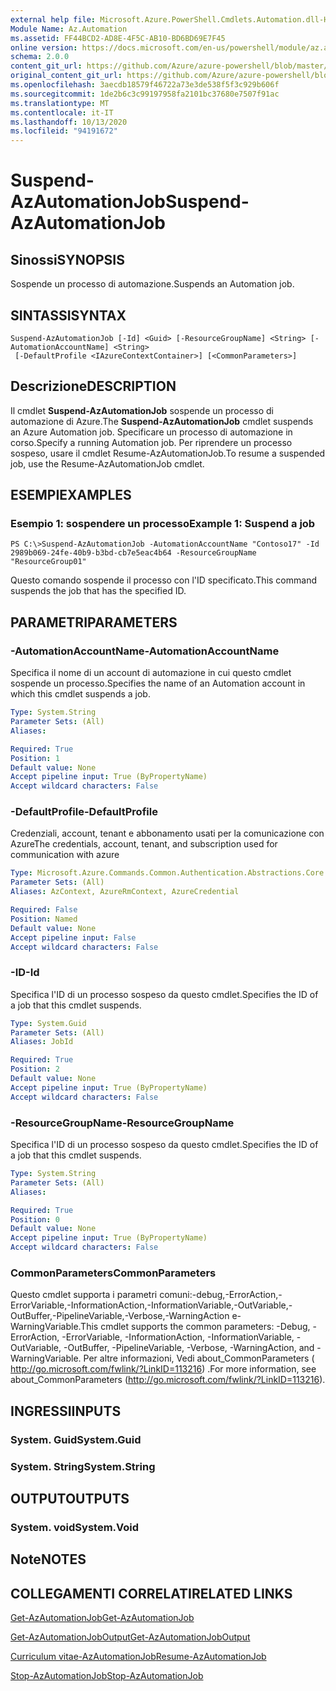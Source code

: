 ```yaml
---
external help file: Microsoft.Azure.PowerShell.Cmdlets.Automation.dll-Help.xml
Module Name: Az.Automation
ms.assetid: FF44BCD2-AD8E-4F5C-AB10-BD6BD69E7F45
online version: https://docs.microsoft.com/en-us/powershell/module/az.automation/suspend-azautomationjob
schema: 2.0.0
content_git_url: https://github.com/Azure/azure-powershell/blob/master/src/Automation/Automation/help/Suspend-AzAutomationJob.md
original_content_git_url: https://github.com/Azure/azure-powershell/blob/master/src/Automation/Automation/help/Suspend-AzAutomationJob.md
ms.openlocfilehash: 3aecdb18579f46722a73e3de538f5f3c929b606f
ms.sourcegitcommit: 1de2b6c3c99197958fa2101bc37680e7507f91ac
ms.translationtype: MT
ms.contentlocale: it-IT
ms.lasthandoff: 10/13/2020
ms.locfileid: "94191672"
---
```

# <span data-ttu-id="96e90-101">Suspend-AzAutomationJob</span><span class="sxs-lookup"><span data-stu-id="96e90-101">Suspend-AzAutomationJob</span></span>

## <span data-ttu-id="96e90-102">Sinossi</span><span class="sxs-lookup"><span data-stu-id="96e90-102">SYNOPSIS</span></span>
<span data-ttu-id="96e90-103">Sospende un processo di automazione.</span><span class="sxs-lookup"><span data-stu-id="96e90-103">Suspends an Automation job.</span></span>

## <span data-ttu-id="96e90-104">SINTASSI</span><span class="sxs-lookup"><span data-stu-id="96e90-104">SYNTAX</span></span>

```
Suspend-AzAutomationJob [-Id] <Guid> [-ResourceGroupName] <String> [-AutomationAccountName] <String>
 [-DefaultProfile <IAzureContextContainer>] [<CommonParameters>]
```

## <span data-ttu-id="96e90-105">Descrizione</span><span class="sxs-lookup"><span data-stu-id="96e90-105">DESCRIPTION</span></span>
<span data-ttu-id="96e90-106">Il cmdlet **Suspend-AzAutomationJob** sospende un processo di automazione di Azure.</span><span class="sxs-lookup"><span data-stu-id="96e90-106">The **Suspend-AzAutomationJob** cmdlet suspends an Azure Automation job.</span></span>
<span data-ttu-id="96e90-107">Specificare un processo di automazione in corso.</span><span class="sxs-lookup"><span data-stu-id="96e90-107">Specify a running Automation job.</span></span>
<span data-ttu-id="96e90-108">Per riprendere un processo sospeso, usare il cmdlet Resume-AzAutomationJob.</span><span class="sxs-lookup"><span data-stu-id="96e90-108">To resume a suspended job, use the Resume-AzAutomationJob cmdlet.</span></span>

## <span data-ttu-id="96e90-109">ESEMPI</span><span class="sxs-lookup"><span data-stu-id="96e90-109">EXAMPLES</span></span>

### <span data-ttu-id="96e90-110">Esempio 1: sospendere un processo</span><span class="sxs-lookup"><span data-stu-id="96e90-110">Example 1: Suspend a job</span></span>
```
PS C:\>Suspend-AzAutomationJob -AutomationAccountName "Contoso17" -Id 2989b069-24fe-40b9-b3bd-cb7e5eac4b64 -ResourceGroupName "ResourceGroup01"
```

<span data-ttu-id="96e90-111">Questo comando sospende il processo con l'ID specificato.</span><span class="sxs-lookup"><span data-stu-id="96e90-111">This command suspends the job that has the specified ID.</span></span>

## <span data-ttu-id="96e90-112">PARAMETRI</span><span class="sxs-lookup"><span data-stu-id="96e90-112">PARAMETERS</span></span>

### <span data-ttu-id="96e90-113">-AutomationAccountName</span><span class="sxs-lookup"><span data-stu-id="96e90-113">-AutomationAccountName</span></span>
<span data-ttu-id="96e90-114">Specifica il nome di un account di automazione in cui questo cmdlet sospende un processo.</span><span class="sxs-lookup"><span data-stu-id="96e90-114">Specifies the name of an Automation account in which this cmdlet suspends a job.</span></span>

```yaml
Type: System.String
Parameter Sets: (All)
Aliases:

Required: True
Position: 1
Default value: None
Accept pipeline input: True (ByPropertyName)
Accept wildcard characters: False
```

### <span data-ttu-id="96e90-115">-DefaultProfile</span><span class="sxs-lookup"><span data-stu-id="96e90-115">-DefaultProfile</span></span>
<span data-ttu-id="96e90-116">Credenziali, account, tenant e abbonamento usati per la comunicazione con Azure</span><span class="sxs-lookup"><span data-stu-id="96e90-116">The credentials, account, tenant, and subscription used for communication with azure</span></span>

```yaml
Type: Microsoft.Azure.Commands.Common.Authentication.Abstractions.Core.IAzureContextContainer
Parameter Sets: (All)
Aliases: AzContext, AzureRmContext, AzureCredential

Required: False
Position: Named
Default value: None
Accept pipeline input: False
Accept wildcard characters: False
```

### <span data-ttu-id="96e90-117">-ID</span><span class="sxs-lookup"><span data-stu-id="96e90-117">-Id</span></span>
<span data-ttu-id="96e90-118">Specifica l'ID di un processo sospeso da questo cmdlet.</span><span class="sxs-lookup"><span data-stu-id="96e90-118">Specifies the ID of a job that this cmdlet suspends.</span></span>

```yaml
Type: System.Guid
Parameter Sets: (All)
Aliases: JobId

Required: True
Position: 2
Default value: None
Accept pipeline input: True (ByPropertyName)
Accept wildcard characters: False
```

### <span data-ttu-id="96e90-119">-ResourceGroupName</span><span class="sxs-lookup"><span data-stu-id="96e90-119">-ResourceGroupName</span></span>
<span data-ttu-id="96e90-120">Specifica l'ID di un processo sospeso da questo cmdlet.</span><span class="sxs-lookup"><span data-stu-id="96e90-120">Specifies the ID of a job that this cmdlet suspends.</span></span>

```yaml
Type: System.String
Parameter Sets: (All)
Aliases:

Required: True
Position: 0
Default value: None
Accept pipeline input: True (ByPropertyName)
Accept wildcard characters: False
```

### <span data-ttu-id="96e90-121">CommonParameters</span><span class="sxs-lookup"><span data-stu-id="96e90-121">CommonParameters</span></span>
<span data-ttu-id="96e90-122">Questo cmdlet supporta i parametri comuni:-debug,-ErrorAction,-ErrorVariable,-InformationAction,-InformationVariable,-OutVariable,-OutBuffer,-PipelineVariable,-Verbose,-WarningAction e-WarningVariable.</span><span class="sxs-lookup"><span data-stu-id="96e90-122">This cmdlet supports the common parameters: -Debug, -ErrorAction, -ErrorVariable, -InformationAction, -InformationVariable, -OutVariable, -OutBuffer, -PipelineVariable, -Verbose, -WarningAction, and -WarningVariable.</span></span> <span data-ttu-id="96e90-123">Per altre informazioni, Vedi about_CommonParameters ( http://go.microsoft.com/fwlink/?LinkID=113216) .</span><span class="sxs-lookup"><span data-stu-id="96e90-123">For more information, see about_CommonParameters (http://go.microsoft.com/fwlink/?LinkID=113216).</span></span>

## <span data-ttu-id="96e90-124">INGRESSI</span><span class="sxs-lookup"><span data-stu-id="96e90-124">INPUTS</span></span>

### <span data-ttu-id="96e90-125">System. Guid</span><span class="sxs-lookup"><span data-stu-id="96e90-125">System.Guid</span></span>

### <span data-ttu-id="96e90-126">System. String</span><span class="sxs-lookup"><span data-stu-id="96e90-126">System.String</span></span>

## <span data-ttu-id="96e90-127">OUTPUT</span><span class="sxs-lookup"><span data-stu-id="96e90-127">OUTPUTS</span></span>

### <span data-ttu-id="96e90-128">System. void</span><span class="sxs-lookup"><span data-stu-id="96e90-128">System.Void</span></span>

## <span data-ttu-id="96e90-129">Note</span><span class="sxs-lookup"><span data-stu-id="96e90-129">NOTES</span></span>

## <span data-ttu-id="96e90-130">COLLEGAMENTI CORRELATI</span><span class="sxs-lookup"><span data-stu-id="96e90-130">RELATED LINKS</span></span>

[<span data-ttu-id="96e90-131">Get-AzAutomationJob</span><span class="sxs-lookup"><span data-stu-id="96e90-131">Get-AzAutomationJob</span></span>](./Get-AzAutomationJob.md)

[<span data-ttu-id="96e90-132">Get-AzAutomationJobOutput</span><span class="sxs-lookup"><span data-stu-id="96e90-132">Get-AzAutomationJobOutput</span></span>](./Get-AzAutomationJobOutput.md)

[<span data-ttu-id="96e90-133">Curriculum vitae-AzAutomationJob</span><span class="sxs-lookup"><span data-stu-id="96e90-133">Resume-AzAutomationJob</span></span>](./Resume-AzAutomationJob.md)

[<span data-ttu-id="96e90-134">Stop-AzAutomationJob</span><span class="sxs-lookup"><span data-stu-id="96e90-134">Stop-AzAutomationJob</span></span>](./Stop-AzAutomationJob.md)


